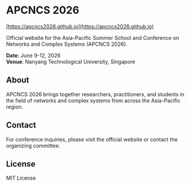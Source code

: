 # APCNCS 2026

[https://apcncs2026.github.io](https://apcncs2026.github.io)

Official website for the Asia-Pacific Summer School and Conference on Networks and Complex Systems (APCNCS 2026).

**Date**: June 9-12, 2026  
**Venue**: Nanyang Technological University, Singapore

## About

APCNCS 2026 brings together researchers, practitioners, and students in the field of networks and complex systems from across the Asia-Pacific region.

## Contact

For conference inquiries, please visit the official website or contact the organizing committee.

## License

MIT License
